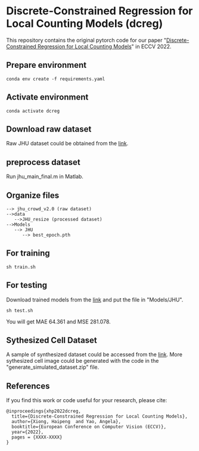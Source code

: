 # Discrete-Constrained Regression for Local Counting Models (dcreg)
This repository contains the original pytorch code for our paper "[Discrete-Constrained Regression for Local Counting Models](https://arxiv.org/abs/2207.09865)" in ECCV 2022.

## Prepare environment
```
conda env create -f requirements.yaml
```

## Activate environment
```
conda activate dcreg
```

## Download raw dataset
Raw JHU dataset could be obtained from the [link](http://www.crowd-counting.com/).

## preprocess dataset
Run jhu_main_final.m in Matlab.

## Organize files
```
--> jhu_crowd_v2.0 (raw dataset)
-->data
   -->JHU_resize (processed dataset)
-->Models
   --> JHU
      --> best_epoch.pth
```
## For training
```
sh train.sh
```

## For testing
Download trained models from the [link](https://drive.google.com/file/d/1JyUXWd1jR8feGNZBLalu6l95pxyTk1tA/view?usp=sharing) and put the file in "Models/JHU".
```
sh test.sh
```
You will get MAE 64.361 and MSE 281.078.

## Sythesized Cell Dataset
A sample of synthesized dataset could be accessed from the [link](https://drive.google.com/file/d/1VxknXdOksXyf_xa_y8FVl1ZPCNgktYsm/view?usp=sharing).
More sythesized cell image could be generated with the code in the "generate_simulated_dataset.zip" file.


## References
If you find this work or code useful for your research, please cite:
```
@inproceedings{xhp2022dcreg,
  title={Discrete-Constrained Regression for Local Counting Models},
  author={Xiong, Haipeng  and Yao, Angela},
  booktitle={European Conference on Computer Vision (ECCV)},
  year={2022},
  pages = {XXXX-XXXX}
}
```
